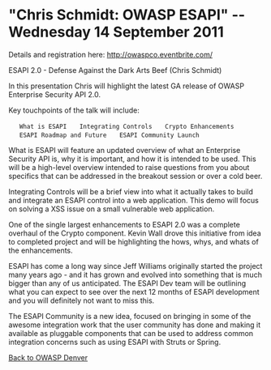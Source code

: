 # "Chris Schmidt: OWASP ESAPI" -- Wednesday 14 September 2011

Details and registration here: <http://owaspco.eventbrite.com/>

ESAPI 2.0 - Defense Against the Dark Arts Beef (Chris Schmidt)

In this presentation Chris will highlight the latest GA release of OWASP
Enterprise Security API 2.0.

Key touchpoints of the talk will include:

`   What is ESAPI`
`   Integrating Controls`
`   Crypto Enhancements`
`   ESAPI Roadmap and Future`
`   ESAPI Community Launch`

What is ESAPI will feature an updated overview of what an Enterprise
Security API is, why it is important, and how it is intended to be used.
This will be a high-level overview intended to raise questions from you
about specifics that can be addressed in the breakout session or over a
cold beer.

Integrating Controls will be a brief view into what it actually takes to
build and integrate an ESAPI control into a web application. This demo
will focus on solving a XSS issue on a small vulnerable web application.

One of the single largest enhancements to ESAPI 2.0 was a complete
overhaul of the Crypto component. Kevin Wall drove this initiative from
idea to completed project and will be highlighting the hows, whys, and
whats of the enhancements.

ESAPI has come a long way since Jeff Williams originally started the
project many years ago - and it has grown and evolved into something
that is much bigger than any of us anticipated. The ESAPI Dev team will
be outlining what you can expect to see over the next 12 months of ESAPI
development and you will definitely not want to miss this.

The ESAPI Community is a new idea, focused on bringing in some of the
awesome integration work that the user community has done and making it
available as pluggable components that can be used to address common
integration concerns such as using ESAPI with Struts or Spring.

[Back to OWASP Denver](https://www.owasp.org/index.php/Denver)